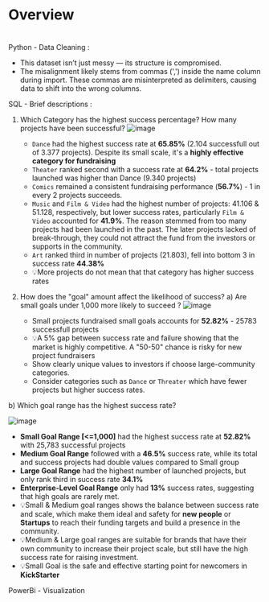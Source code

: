 # Overview

# 
Python - Data Cleaning :
- This dataset isn’t just messy — its structure is compromised.
- The misalignment likely stems from commas (',') inside the name column during import. These commas are misinterpreted as delimiters, causing data to shift into the wrong columns.

SQL - Brief descriptions :
1.  Which Category has the highest success percentage? How many projects have been successful?
![image](https://github.com/user-attachments/assets/b3de002d-eaac-486c-9c44-79f935acf337)
    - `Dance` had the highest success rate at **65.85%** (2.104 successfull out of 3.377 projects). Despite its small scale, it's a **highly effective category for fundraising**
    - `Theater` ranked second with a success rate at **64.2%** - total projects launched was higher than Dance (9.340 projects)
    - `Comics` remained a consistent fundraising performance (**56.7%**) - 1 in every 2 projects succeeds.
    - `Music` and `Film & Video` had the highest number of projects: 41.106 & 51.128, respectively, but lower success rates, particularly `Film & Video` accounted for **41.9%**. The reason stemmed from too many projects had been launched in the past. The later projects lacked of break-through, they could not attract the fund from the investors or supports in the community.
    - `Art` ranked third in number of projects (21.803), fell into bottom 3 in success rate **44.38%**
    - 💡More projects do not mean that that category has higher success rates

2. How does the "goal" amount affect the likelihood of success?
a) Are small goals under 1,000 more likely to succeed ?
![image](https://github.com/user-attachments/assets/76e42d0c-e226-413f-8011-e89320dd8393)
    - Small projects fundraised small goals accounts for **52.82%** - 25783 successfull projects
    - 💡A 5% gap between success rate and failure showing that the market is highly competitive. A "50-50" chance is risky for new project fundraisers
    - Show clearly unique values to investors if choose large-community categories.
    - Consider categories such as `Dance` or `Threater` which have fewer projects but higher success rates.

b) Which goal range has the highest success rate?

![image](https://github.com/user-attachments/assets/c6154a2e-eed5-4f9c-8c85-4a1b21c48d4a)

- **Small Goal Range [<=1,000]** had the highest success rate at **52.82%** with 25,783 successful projects
- **Medium Goal Range** followed with a **46.5%** success rate, while its total and success projects had double values compared to Small group
- **Large Goal Range** had the highest number of  launched projects, but only rank third in success rate **34.1%**
- **Enterprise-Level Goal Range** only had **13%** success rates, suggesting that high goals are rarely met.
- 💡Small & Medium goal ranges shows the balance  between success rate and scale, which make them ideal and safety for **new people** or **Startups** to reach their funding targets and build a presence in the community.
- 💡Medium & Large goal ranges are suitable for brands that have their own community to increase their project scale, but still have the high success rate for raising investment.
- 💡Small Goal is the safe and effective starting point for newcomers in **KickStarter**


PowerBi - Visualization
